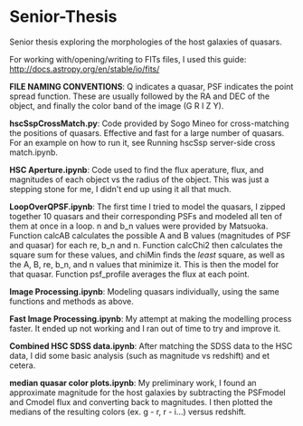 # Senior-Thesis
Senior thesis exploring the morphologies of the host galaxies of quasars.

For working with/opening/writing to FITs files, I used this guide: http://docs.astropy.org/en/stable/io/fits/


**FILE NAMING CONVENTIONS**: Q indicates a quasar, PSF indicates the point spread function. These are usually followed by the RA and DEC of the object, and finally the color band of the image (G R I Z Y). 

**hscSspCrossMatch.py**: Code provided by Sogo Mineo for cross-matching the positions of quasars. Effective and fast for a large number of quasars. For an example on how to run it, see Running hscSsp server-side cross match.ipynb.

**HSC Aperture.ipynb**: Code used to find the flux aperature, flux, and magnitudes of each object vs the radius of the object. This was just a stepping stone for me, I didn't end up using it all that much. 

**LoopOverQPSF.ipynb**: The first time I tried to model the quasars, I zipped together 10 quasars and their corresponding PSFs and modeled all ten of them at once in a loop. n and b_n values were provided by Matsuoka. Function calcAB calculates the possible A and B values (magnitudes of PSF and quasar) for each re, b_n and n. Function calcChi2 then calculates the square sum for these values, and chiMin finds the *least* square, as well as the A, B, re, b_n, and n values that minimize it. This is then the model for that quasar. Function psf_profile averages the flux at each point. 

**Image Processing.ipynb**: Modeling quasars individually, using the same functions and methods as above.

**Fast Image Processing.ipynb**: My attempt at making the modelling process faster. It ended up not working and I ran out of time to try and improve it. 

**Combined HSC SDSS data.ipynb**: After matching the SDSS data to the HSC data, I did some basic analysis (such as magnitude vs redshift) and et cetera. 

**median quasar color plots.ipynb**: My preliminary work, I found an approximate magnitude for the host galaxies by subtracting the PSFmodel and Cmodel flux and converting back to magnitudes. I then plotted the medians of the resulting colors (ex. g - r, r - i...) versus redshift.
